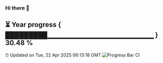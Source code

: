 ### Hi there 👋
⏳ Year progress { █████████▁▁▁▁▁▁▁▁▁▁▁▁▁▁▁▁▁▁▁▁▁ } 30.48 %
---
⏰ Updated on Tue, 22 Apr 2025 06:13:18 GMT
![Progress Bar CI](https://github.com/Moyi321/Moyi321/workflows/Progress%20Bar%20CI/badge.svg)
